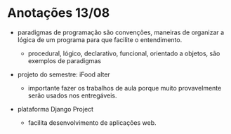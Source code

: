 # Anotações 13/08

- paradigmas de programação são convenções, maneiras de organizar a lógica de um programa para que facilite o entendimento.
    - procedural, lógico, declarativo, funcional, orientado a objetos, são exemplos de paradigmas

- projeto do semestre: iFood alter
    - importante fazer os trabalhos de aula porque muito provavelmente serão usados nos entregáveis.

- plataforma Django Project
    - facilita desenvolvimento de aplicações web.